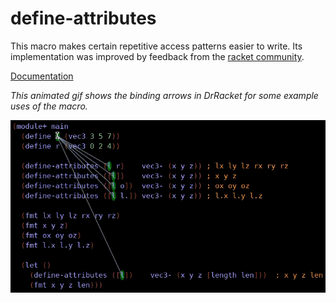 define-attributes
=================

This macro makes certain repetitive access patterns easier to write.
Its implementation was improved by feedback from the [racket community](https://racket.discourse.group/t/define-attributes-macro-is-this-useful-ideas-for-improvements/300?u=simonls).

[Documentation](https://docs.racket-lang.org/define-attributes/index.html)

_This animated gif shows the binding arrows in DrRacket for some example uses of the macro._

![This animated gif shows the binding arrows in DrRacket for some example uses of the macro.](define-attributes/scribblings/examplecodearrows.gif)

